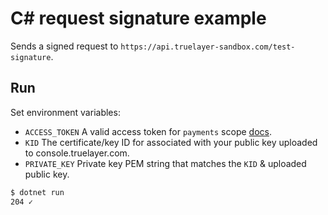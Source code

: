# C# request signature example
Sends a signed request to `https://api.truelayer-sandbox.com/test-signature`.

## Run
Set environment variables:
* `ACCESS_TOKEN` A valid access token for `payments` scope [docs](https://docs.truelayer.com/docs/retrieve-a-token-in-your-server).
* `KID` The certificate/key ID for associated with your public key uploaded to console.truelayer.com.
* `PRIVATE_KEY` Private key PEM string that matches the `KID` & uploaded public key.

```sh
$ dotnet run
204 ✓
```
